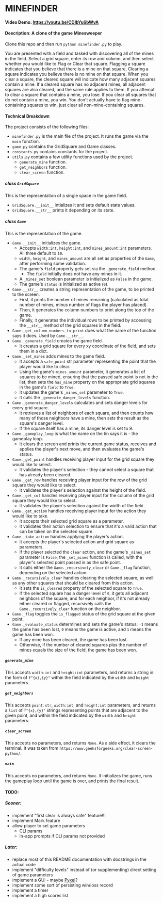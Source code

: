 # MINEFINDER
#### Video Demo: https://youtu.be/CDIbYu6bWvA
#### Description: A clone of the game Minesweeper

Clone this repo and then run `python minefinder.py` to play.

You are presented with a field and tasked with discovering all of the mines in the field.
Select a grid square, enter its row and column, and then select whether you would like to Flag or Clear that square.
Flagging a square indicates that you believe that there is a mine on that square.
Clearing a square indicates you believe there is no mine on that square.
When you clear a square, the cleared square will indicate how many adjacent squares contain a mine.
If a cleared square has no adjacent mines, all adjacent squares are also cleared, and the same rule applies to them.
If you attempt to clear a square that contains a mine, you lose.
If you clear all squares that do not contain a mine, you win.
You don't actually have to flag mine-containing squares to win, just clear all non-mine-containing squares.


#### Technical Breakdown

The project consists of the following files:

- `minefinder.py` is the main file of the project. It runs the game via the `main` function.
- `game.py` contains the GridSquare and Game classes.
- `constants.py` contains constants for the project.
- `utils.py` contains a few utility functions used by the project.
  - `generate_mine` function.
  - `get_neighbors` function.
  - `clear_screen` function.

##### class `GridSquare`

This is the representation of a single space in the game field.

- `GridSquare.__init__` intializes it and sets default state values.
- `GridSquare.__str__` prints it depending on its state.

##### class `Game`

This is the representation of the game.

- `Game.__init__` initializes the game.
  - Accepts `width:int`, `height:int`, and `mines_amount:int` parameters. All three default to `10`.
  - `width`, `height`, and `mines_amount` are all set as properties of the `Game`, after performing some validation.
  - The game's `field` property gets set via the `_generate_field` method.
    - The `field` initially does not have any mines in it.
  - A `_mines_set` boolean parameter is initialized as `False` in the game.
  - The game's `status` is initialized as active (`0`).
- `Game.__str__` creates a string representation of the game, to be printed to the screen.
  - First, it prints the number of mines remaining (calculated as total number of mines, minus number of flags the player has placed).
  - Then, it generates the column numbers to print along the top of the game.
  - Finally, it generates the individual rows to be printed by accessing the `__str__` method of the grid squares in the field.
- `Game._get_column_numbers_to_print` does what the name of the function says it does. Used by `Game.__str__`.
- `Game._generate_field` creates the game field.
  - It creates a grid square for every xy coordinate of the field, and sets them in a dict.
- `Game._set_mines` adds mines to the game field.
  - It accepts a `safe_point` str parameter representing the point that the player would like to clear.
  - Using the game's `mines_amount` parameter, it generates a list of squares to be mined, ensuring that the passed safe point is not in the list, then sets the `has_mine` property on the appropriate grid squares in the game's `field` to `True`.
  - It updates the game's `_mines_set` parameter to `True`.
  - It calls the `_generate_danger_levels` function.
- `Game._generate_danger_levels` calculates and sets danger levels for every grid square.
  - It retrieves a list of neighbors of each square, and then counts how many of those neighbors have a mine, then sets the result as the square's danger level.
  - If the square itself has a mine, its danger level is set to 9.
- `Game._gameplay_loop` is what the name on the tin says it is - the gameplay loop.
  - It clears the screen and prints the current game status, receives and applies the player's next move, and then evaluates the game's status.
- `Game._get_point` handles receiving player input for the grid square they would like to select.
  - It validates the player's selection - they cannot select a square that has already been cleared.
- `Game._get_row` handles receiving player input for the row of the grid square they would like to select.
  - It validates the player's selection against the height of the field.
- `Game._get_col` handles receiving player input for the column of the grid square they would like to select.
  - It validates the player's selection against the width of the field.
- `Game._get_action` handles receiving player input for the action they would like to take.
  - It accepts their selected grid square as a parameter.
  - It validates their action selection to ensure that it's a valid action that can be taken on the selected square.
- `Game._take_action` handles applying the player's action.
  - It accepts the player's selected action and grid square as parameters.
  - If the player selected the `clear` action, and the game's `_mines_set` parameter is `False`, the `_set_mines` function is called, with the player's selected point passed in as the safe point.
  - It calls either the `Game._recursively_clear` or `Game._flag` function, depending on the selected action.
- `Game._recursively_clear` handles clearing the selected square, as well as any other squares that should be cleared from this action.
  - It sets the `is_cleared` property of the selected square to `True`.
  - If the selected square has a danger level of `0`, it gets all adjacent neighbors of the square, and for each neighbor, if it's not already either cleared or flagged, recursively calls the `Game._recursively_clear` function on the neighbor.
- `Game._flag` toggles the `is_flagged` status of the grid square at the given point.
- `Game._evaluate_status` determines and sets the game's status. `-1` means the game has been lost, `0` means the game is active, and `1` means the game has been won.
  - If any mine has been cleared, the game has been lost.
  - Otherwise, if the number of cleared squares plus the number of mines equals the size of the field, the game has been won.

##### `generate_mine`

This accepts `width:int` and `height:int` parameters, and returns a string in the form of `f"{x},{y}"` within the field indicated by the `width` and `height` parameters.

##### `get_neighbors`

This accepts `point:str`, `width:int`, and `height:int` parameters, and returns a `list` of `f"{x},{y}"` strings representing points that are adjacent to the given point, and within the field indicated by the `width` and `height` parameters.

##### `clear_screen`

This accepts no parameters, and returns `None`. As a side effect, it clears the terminal. It was taken from `https://www.geeksforgeeks.org/clear-screen-python/`.

##### `main`

This accepts no parameters, and returns `None`. It initializes the game, runs the gameplay loop until the game is over, and prints the final result.

#### TODO:
##### Sooner:
- implement "first clear is always safe" feature!!!
- implement Mark feature
- allow player to set game parameters
  - CLI params
  - In-app prompts if CLI params not provided

##### Later:
- replace most of this README documentation with docstrings in the actual code
- implement "difficulty levels" instead of (or supplementing) direct setting of game parameters
- implement a GUI - maybe [Pyxel](https://github.com/kitao/pyxel)?
- implement some sort of persisting win/loss record
- implement a timer
- implement a high scores list

